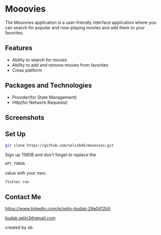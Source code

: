 # Mooovies

The Mooovies application is a user-friendly interface application where you can search for popular and now-playing movies and add them to your favorites.

## Features

- Ability to search for movies
- Ability to add and remove movies from favorites
- Cross platform


## Packages and Technologies
- Provider(for State Management)
- Http(for Network Requests)


## Screenshots


## Set Up

```bash
git clone https://github.com/selinbdk/mooovies.git
```

Sign up TMDB and don't forget to replace the 
``` bash
API_TOKEN
``` 
value with your own.


```bash
flutter run
```



## Contact Me
https://www.linkedin.com/in/selin-budak-29a0412b5

budak.selin3@gmail.com

created by sb.
